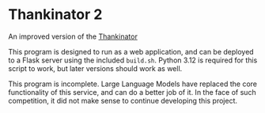 # Thankinator 2

An improved version of the [Thankinator](https://github.com/myers3jm/Thankinator)

This program is designed to run as a web application, and can be deployed to a Flask server using the included `build.sh`. Python 3.12 is required for this script to work, but later versions should work as well.

This program is incomplete. Large Language Models have replaced the core functionality of this service, and can do a better job of it. In the face of such competition, it did not make sense to continue developing this project.
